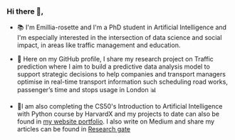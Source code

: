 ### Hi there 👋,

- 📚 I'm Emillia-rosette and I'm a PhD student in Artificial Intelligence and I'm especially interested in the intersection of data science and social impact, in areas like traffic management and education.

- 👾 Here on my GitHub profile, I share my research project on Traffic prediction where I aim to build a predictive data analysis model to support strategic decisions to help companies and transport managers optimise in real-time transport information such scheduling road works, passenger’s time and stops usage in London 📊 

- 📝I am also completing the CS50's Introduction to Artificial Intelligence with Python course by HarvardX and my projects to date can also be found in [my website portfolio](http://emillianlandu.com/). I also write on Medium and share my articles can be found in [Research gate](https://www.researchgate.net/profile/Emillia-Rosette-Nlandu-Nzinga/projects)

<!--
**Emillia-rosette/Emillia-rosette** is a ✨ _special_ ✨ repository because its `README.md` (this file) appears on your GitHub profile.

Here are some ideas to get you started:

- 🔭 I’m currently working on ...
- 🌱 I’m currently learning ...
- 👯 I’m looking to collaborate on ...
- 🤔 I’m looking for help with ...
- 💬 Ask me about ...
- 📫 How to reach me: ...
- 😄 Pronouns: ...
-->
